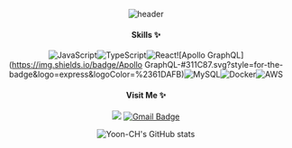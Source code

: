 <div align="center">

![header](https://capsule-render.vercel.app/api?type=waving&color=blue&height=300&section=header&text=ChangHyun%20Yoon&fontSize=90&fontColor=ffffff&animation=fadeIn)
	
#### Skills ✨
	
![JavaScript](https://img.shields.io/badge/javascript-%23323330.svg?style=for-the-badge&logo=javascript&logoColor=%23F7DF1E)![TypeScript](https://img.shields.io/badge/typescript-%23007ACC.svg?style=for-the-badge&logo=typescript&logoColor=white)![React](https://img.shields.io/badge/React-61DAFB?style=for-the-badge&logo=node.js&logoColor=white)![Apollo GraphQL](https://img.shields.io/badge/Apollo GraphQL-#311C87.svg?style=for-the-badge&logo=express&logoColor=%2361DAFB)![MySQL](https://img.shields.io/badge/MySQL-4479A1.svg?&style=for-the-badge&logo=MySQL&logoColor=white)![Docker](https://img.shields.io/badge/docker-%230db7ed.svg?style=for-the-badge&logo=docker&logoColor=white)![AWS](https://img.shields.io/badge/AWS-%23FF9900.svg?style=for-the-badge&logo=amazon-aws&logoColor=white)
</br>

#### Visit Me ✨


<a href="https://velog.io/@changh950" target="_blank"><img src="https://img.shields.io/badge/Velog-20c997?style=flat-square&logo=Vimeo&logoColor=white"/></a>
[![Gmail Badge](https://img.shields.io/badge/Gmail-d14836?style=flat-square&logo=Gmail&logoColor=white&link=mailto:changh950@gmail.com)](mailto:changh950@gmail.com)
</br>

![Yoon-CH's GitHub stats](https://github-readme-stats.vercel.app/api?username=Yoon-CH&theme=blue&show_icons=true)

<div/>
